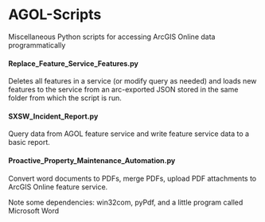 # AGOL-Scripts
Miscellaneous Python scripts for accessing ArcGIS Online data programmatically 

#### Replace_Feature_Service_Features.py
Deletes all features in a service (or modify query as needed) and loads new features to the service from an arc-exported JSON stored in the same folder from which the script is run.

#### SXSW_Incident_Report.py
Query data from AGOL feature service and write feature service data to a basic report.

#### Proactive_Property_Maintenance_Automation.py
Convert word documents to PDFs, merge PDFs, upload PDF attachments to ArcGIS Online feature service.

Note some dependencies: win32com,  pyPdf, and a little program called Microsoft Word


